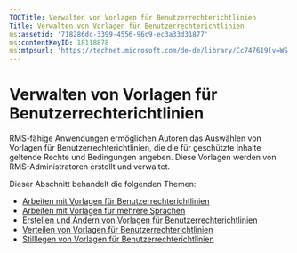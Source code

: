 ```yaml
---
TOCTitle: Verwalten von Vorlagen für Benutzerrechterichtlinien
Title: Verwalten von Vorlagen für Benutzerrechterichtlinien
ms:assetid: '718286dc-3399-4556-96c9-ec3a33d31877'
ms:contentKeyID: 18118878
ms:mtpsurl: 'https://technet.microsoft.com/de-de/library/Cc747619(v=WS.10)'
---
```


Verwalten von Vorlagen für Benutzerrechterichtlinien
====================================================

RMS-fähige Anwendungen ermöglichen Autoren das Auswählen von Vorlagen für Benutzerrechterichtlinien, die die für geschützte Inhalte geltende Rechte und Bedingungen angeben. Diese Vorlagen werden von RMS-Administratoren erstellt und verwaltet.

Dieser Abschnitt behandelt die folgenden Themen:

-   [Arbeiten mit Vorlagen für Benutzerrechterichtlinien](https://technet.microsoft.com/ff4f1143-f6b9-4dd8-aa4c-c2cbbf6fdf06)
-   [Arbeiten mit Vorlagen für mehrere Sprachen](https://technet.microsoft.com/349eb457-9c0f-423d-97ff-2e40b714a4eb)
-   [Erstellen und Ändern von Vorlagen für Benutzerrechterichtlinien](https://technet.microsoft.com/6014176f-ef71-4d29-b3e3-da129c18563d)
-   [Verteilen von Vorlagen für Benutzerrechterichtlinien](https://technet.microsoft.com/ae6fa26f-d744-4ac9-9eb1-728ffab87bfe)
-   [Stilllegen von Vorlagen für Benutzerrechterichtlinien](https://technet.microsoft.com/32bf98c7-edda-4507-a4b8-4c11bddd6e60)